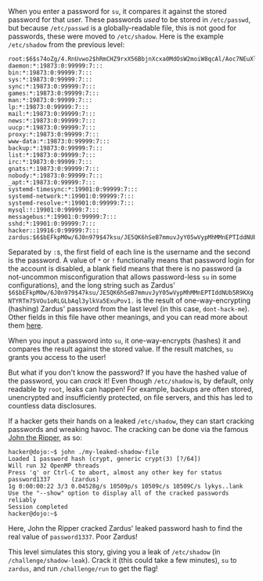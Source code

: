 When you enter a password for `su`, it compares it against the stored password for that user.
These passwords _used_ to be stored in `/etc/passwd`, but because `/etc/passwd` is a globally-readable file, this is not good for passwords, these were moved to `/etc/shadow`.
Here is the example `/etc/shadow` from the previous level:

```console
root:$6$s74oZg/4.RnUvwo2$hRmCHZ9rxX56BbjnXcxa0MdOsW2moiW8qcAl/Aoc7NEuXl2DmJXPi3gLp7hmyloQvRhjXJ.wjqJ7PprVKLDtg/:19921:0:99999:7:::
daemon:*:19873:0:99999:7:::
bin:*:19873:0:99999:7:::
sys:*:19873:0:99999:7:::
sync:*:19873:0:99999:7:::
games:*:19873:0:99999:7:::
man:*:19873:0:99999:7:::
lp:*:19873:0:99999:7:::
mail:*:19873:0:99999:7:::
news:*:19873:0:99999:7:::
uucp:*:19873:0:99999:7:::
proxy:*:19873:0:99999:7:::
www-data:*:19873:0:99999:7:::
backup:*:19873:0:99999:7:::
list:*:19873:0:99999:7:::
irc:*:19873:0:99999:7:::
gnats:*:19873:0:99999:7:::
nobody:*:19873:0:99999:7:::
_apt:*:19873:0:99999:7:::
systemd-timesync:*:19901:0:99999:7:::
systemd-network:*:19901:0:99999:7:::
systemd-resolve:*:19901:0:99999:7:::
mysql:!:19901:0:99999:7:::
messagebus:*:19901:0:99999:7:::
sshd:*:19901:0:99999:7:::
hacker::19916:0:99999:7:::
zardus:$6$bEFkpM0w/6J0n979$47ksu/JE5QK6hSeB7mmuvJyY05wVypMhMMnEPTIddNUb5R9KXgNTYRTm75VOu1oRLGLbAql3ylkVa5ExuPov1.:19921:0:99999:7:::
```

Separated by `:`s, the first field of each line is the username and the second is the password.
A value of `*` or `!` functionally means that password login for the account is disabled, a blank field means that there is no password (a not-uncommon misconfiguration that allows password-less `su` in some configurations), and the long string such as Zardus' `$6$bEFkpM0w/6J0n979$47ksu/JE5QK6hSeB7mmuvJyY05wVypMhMMnEPTIddNUb5R9KXgNTYRTm75VOu1oRLGLbAql3ylkVa5ExuPov1.` is the result of one-way-encrypting (hashing) Zardus' password from the last level (in this case, `dont-hack-me`).
Other fields in this file have other meanings, and you can read more about them [here](https://www.cyberciti.biz/faq/understanding-etcshadow-file/).

When you input a password into `su`, it one-way-encrypts (hashes) it and compares the result against the stored value.
If the result matches, `su` grants you access to the user!

But what if you don't know the password?
If you have the hashed value of the password, you can _crack_ it!
Even though `/etc/shadow` is, by default, only readable by `root`, leaks can happen!
For example, backups are often stored, unencrypted and insufficiently protected, on file servers, and this has led to countless data disclosures.

If a hacker gets their hands on a leaked `/etc/shadow`, they can start cracking passwords and wreaking havoc.
The cracking can be done via the famous [John the Ripper](https://www.openwall.com/john/), as so:

```console
hacker@dojo:~$ john ./my-leaked-shadow-file
Loaded 1 password hash (crypt, generic crypt(3) [?/64])
Will run 32 OpenMP threads
Press 'q' or Ctrl-C to abort, almost any other key for status
password1337      (zardus)
1g 0:00:00:22 3/3 0.04528g/s 10509p/s 10509c/s 10509C/s lykys..lank
Use the "--show" option to display all of the cracked passwords reliably
Session completed
hacker@dojo:~$
```

Here, John the Ripper cracked Zardus' leaked password hash to find the real value of `password1337`.
Poor Zardus!

This level simulates this story, giving you a leak of `/etc/shadow` (in `/challenge/shadow-leak`).
Crack it (this could take a few minutes), `su` to `zardus`, and run `/challenge/run` to get the flag!
